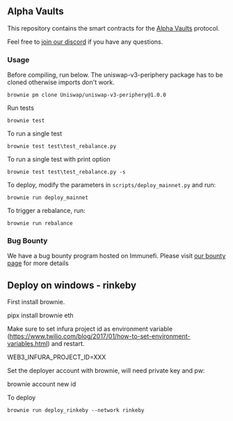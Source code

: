 ## Alpha Vaults

This repository contains the smart contracts for the [Alpha Vaults](https://alpha.charm.fi/) protocol.

Feel free to [join our discord](https://discord.gg/6BY3Fq2) if you have any questions.


### Usage

Before compiling, run below. The uniswap-v3-periphery package has to be cloned
otherwise imports don't work.

`brownie pm clone Uniswap/uniswap-v3-periphery@1.0.0`

Run tests

`brownie test`

To run a single test

`brownie test test\test_rebalance.py`

To run a single test with print option

`brownie test test\test_rebalance.py -s`

To deploy, modify the parameters in `scripts/deploy_mainnet.py` and run:

`brownie run deploy_mainnet`

To trigger a rebalance, run:

`brownie run rebalance`


### Bug Bounty

We have a bug bounty program hosted on Immunefi. Please visit [our bounty page](https://immunefi.com/bounty/charm/) for more details


## Deploy on windows - rinkeby
First install brownie.

pipx install brownie eth

Make sure to set infura project id as environment variable (https://www.twilio.com/blog/2017/01/how-to-set-environment-variables.html) and restart.

WEB3_INFURA_PROJECT_ID=XXX

Set the deployer account with brownie, will need private key and pw:

brownie account new id

To deploy

`brownie run deploy_rinkeby --network rinkeby`

